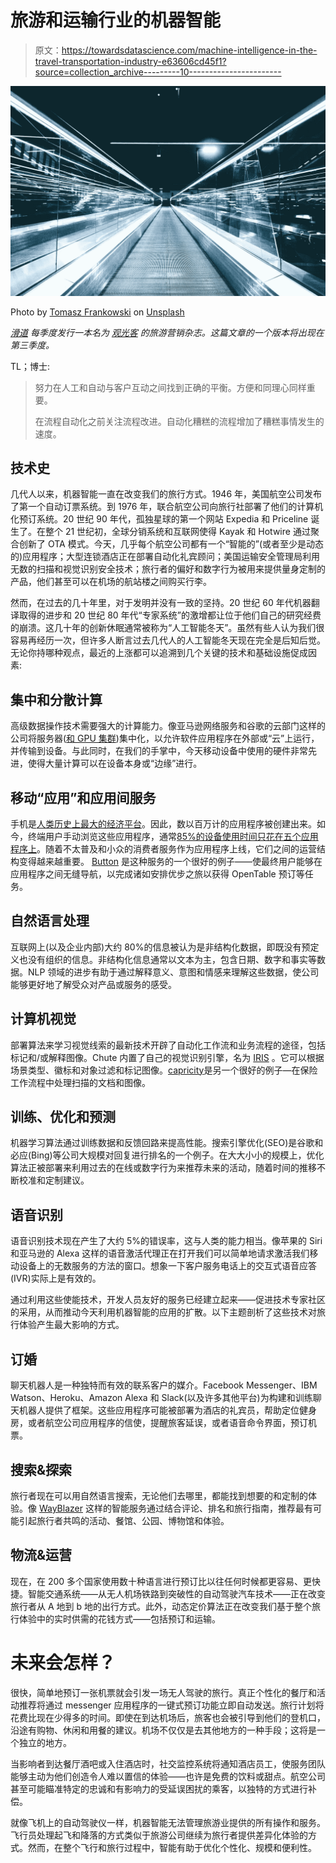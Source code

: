 # 旅游和运输行业的机器智能

> 原文：<https://towardsdatascience.com/machine-intelligence-in-the-travel-transportation-industry-e63606cd45f1?source=collection_archive---------10----------------------->

![](img/1c42e762ea0ed4cde9572c7f6241d7f4.png)

Photo by [Tomasz Frankowski](http://unsplash.com/photos/kBUfvkbFIoE?utm_source=unsplash&utm_medium=referral&utm_content=creditCopyText) on [Unsplash](https://unsplash.com/?utm_source=unsplash&utm_medium=referral&utm_content=creditCopyText)

[*滑道*](http://www.getchute.com) *每季度发行一本名为* [*观光客*](https://www.sightseermagazine.com/signup/) *的旅游营销杂志。这篇文章的一个版本将出现在第三季度。*

TL；博士:

> 努力在人工和自动与客户互动之间找到正确的平衡。方便和同理心同样重要。
> 
> 在流程自动化之前关注流程改进。自动化糟糕的流程增加了糟糕事情发生的速度。

## **技术史**

几代人以来，机器智能一直在改变我们的旅行方式。1946 年，美国航空公司发布了第一个自动订票系统。到 1976 年，联合航空公司向旅行社部署了他们的计算机化预订系统。20 世纪 90 年代，孤独星球的第一个网站 Expedia 和 Priceline 诞生了。在整个 21 世纪初，全球分销系统和互联网使得 Kayak 和 Hotwire 通过聚合创新了 OTA 模式。今天，几乎每个航空公司都有一个“智能的”(或者至少是动态的)应用程序；大型连锁酒店正在部署自动化礼宾顾问；美国运输安全管理局利用无数的扫描和视觉识别安全技术；旅行者的偏好和数字行为被用来提供量身定制的产品，他们甚至可以在机场的航站楼之间购买行李。

然而，在过去的几十年里，对于发明并没有一致的坚持。20 世纪 60 年代机器翻译取得的进步和 20 世纪 80 年代“专家系统”的激增都让位于他们自己的研究经费的崩溃。这几十年的创新休眠通常被称为“人工智能冬天”。虽然有些人认为我们很容易再经历一次，但许多人断言过去几代人的人工智能冬天现在完全是后知后觉。无论你持哪种观点，最近的上涨都可以追溯到几个关键的技术和基础设施促成因素:

## **集中和分散计算**

高级数据操作技术需要强大的计算能力。像亚马逊网络服务和谷歌的云部门这样的公司将服务器([和 GPU 集群](https://www.wired.com/2016/10/ai-changing-market-computer-chips/))集中化，以允许软件应用程序在外部或“云”上运行，并传输到设备。与此同时，在我们的手掌中，今天移动设备中使用的硬件非常先进，使得大量计算可以在设备本身或“边缘”进行。

## **移动“应用”和应用间服务**

手机是[人类历史上最大的经济平台](https://venturebeat.com/2016/02/10/the-app-economy-could-double-to-101b-by-2020-research-firm-says/)。因此，数以百万计的应用程序被创建出来。如今，终端用户手动浏览这些应用程序，通常[85%的设备使用时间只花在五个应用程序上](https://techcrunch.com/2015/06/22/consumers-spend-85-of-time-on-smartphones-in-apps-but-only-5-apps-see-heavy-use/)。随着不太普及和小众的消费者服务作为应用程序上线，它们之间的运营结构变得越来越重要。 [Button](http://www.usebutton.com) 是这种服务的一个很好的例子——使最终用户能够在应用程序之间无缝导航，以完成诸如安排优步之旅以获得 OpenTable 预订等任务。

## **自然语言处理**

互联网上(以及企业内部)大约 80%的信息被认为是非结构化数据，即既没有预定义也没有组织的信息。非结构化信息通常以文本为主，包含日期、数字和事实等数据。NLP 领域的进步有助于通过解释意义、意图和情感来理解这些数据，使公司能够更好地了解受众对产品或服务的感受。

## **计算机视觉**

部署算法来学习视觉线索的最新技术开辟了自动化工作流和业务流程的途径，包括标记和/或解释图像。Chute 内置了自己的视觉识别引擎，名为 [IRIS](http://www.getchute.com/iris-computer-vision/) 。它可以根据场景类型、徽标和对象过滤和标记图像。[capricity](https://medium.com/u/f67143369cbb?source=post_page-----e63606cd45f1--------------------------------)是另一个很好的例子—在保险工作流程中处理扫描的文档和图像。

## **训练、优化和预测**

机器学习算法通过训练数据和反馈回路来提高性能。搜索引擎优化(SEO)是谷歌和必应(Bing)等公司大规模对回复进行排名的一个例子。在大大小小的规模上，优化算法正被部署来利用过去的在线或数字行为来推荐未来的活动，随着时间的推移不断校准和定制建议。

## **语音识别**

语音识别技术现在产生了大约 5%的错误率，这与人类的能力相当。像苹果的 Siri 和亚马逊的 Alexa 这样的语音激活代理正在打开我们可以简单地请求激活我们移动设备上的无数服务的方法的窗口。想象一下客户服务电话上的交互式语音应答(IVR)实际上是有效的。

通过利用这些使能技术，开发人员友好的服务已经建立起来——促进技术专家社区的采用，从而推动今天利用机器智能的应用的扩散。以下主题剖析了这些技术对旅行体验产生最大影响的方式。

## **订婚**

聊天机器人是一种独特而有效的联系客户的媒介。Facebook Messenger、IBM Watson、Heroku、Amazon Alexa 和 Slack(以及许多其他平台)为构建和训练聊天机器人提供了框架。这些应用程序可能被部署为酒店的礼宾员，帮助定位健身房，或者航空公司应用程序的信使，提醒旅客延误，或者语音命令界面，预订机票。

## **搜索&探索**

旅行者现在可以用自然语言搜索，无论他们去哪里，都能找到想要的和定制的体验。像 [WayBlazer](https://medium.com/u/2e7136aeec71?source=post_page-----e63606cd45f1--------------------------------) 这样的智能服务通过结合评论、排名和旅行指南，推荐最有可能引起旅行者共鸣的活动、餐馆、公园、博物馆和体验。

## **物流&运营**

现在，在 200 多个国家使用数十种语言进行预订比以往任何时候都更容易、更快捷。智能交通系统——从无人机场铁路到突破性的自动驾驶汽车技术——正在改变旅行者从 A 地到 b 地的出行方式。此外，动态定价算法正在改变我们基于整个旅行体验中的实时供需的花钱方式——包括预订和运输。

# 未来会怎样？

很快，简单地预订一张机票就会引发一场无人驾驶的旅行。真正个性化的餐厅和活动推荐将通过 messenger 应用程序的一键式预订功能立即自动发送。旅行计划将花费比现在少得多的时间。即使在到达机场后，旅客也会被引导到他们的登机口，沿途有购物、休闲和用餐的建议。机场不仅仅是去其他地方的一种手段；这将是一个独立的地方。

当影响者到达餐厅酒吧或入住酒店时，社交监控系统将通知酒店员工，使服务团队能够主动为他们创造令人难以置信的体验——也许是免费的饮料或甜点。航空公司甚至可能瞄准特定的忠诚和有影响力的受延误困扰的乘客，以独特的方式进行补偿。

就像飞机上的自动驾驶仪一样，机器智能无法管理旅游业提供的所有操作和服务。飞行员处理起飞和降落的方式类似于旅游公司继续为旅行者提供差异化体验的方式。然而，在整个飞行和旅行过程中，智能有助于优化个性化、规模和便利性。